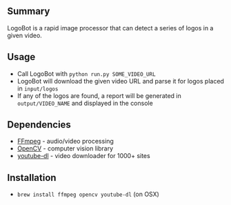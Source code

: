 ## Summary

LogoBot is a rapid image processor that can detect a series of logos in a given video.

## Usage

* Call LogoBot with `python run.py SOME_VIDEO_URL`
* LogoBot will download the given video URL and parse it for logos placed in `input/logos`
* If any of the logos are found, a report will be generated in `output/VIDEO_NAME` and displayed in the console

## Dependencies

* [FFmpeg](https://www.ffmpeg.org/) - audio/video processing
* [OpenCV](https://opencv.org/) - computer vision library
* [youtube-dl](https://rg3.github.io/youtube-dl/) - video downloader for 1000+ sites

## Installation

* `brew install ffmpeg opencv youtube-dl` (on OSX)